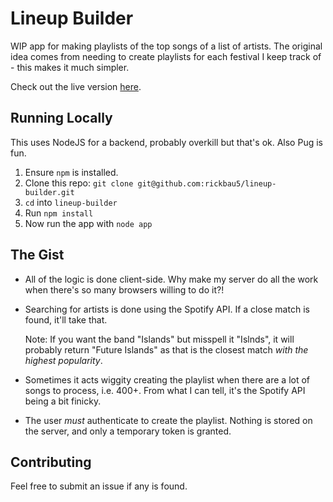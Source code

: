 # Lineup Builder
WIP app for making playlists of the top songs of a list of artists. The original idea comes from needing to create playlists for each festival I keep track of - this makes it much simpler.

Check out the live version [here](http://labs.rickboss.com/lineupbuilder).

## Running Locally
This uses NodeJS for a backend, probably overkill but that's ok. Also Pug is fun. 

1. Ensure `npm` is installed.
2. Clone this repo: `git clone git@github.com:rickbau5/lineup-builder.git`
3. `cd` into `lineup-builder`
4. Run `npm install`
5. Now run the app with `node app`

## The Gist
- All of the logic is done client-side. Why make my server do all the work when there's so many browsers willing to do it?!
- Searching for artists is done using the Spotify API. If a close match is found, it'll take that. 
  
  Note: If you want the band "Islands" but misspell it "Islnds", it will probably return "Future Islands" as that is the closest match _with the highest popularity_. 
- Sometimes it acts wiggity creating the playlist when there are a lot of songs to process, i.e. 400+. From what I can tell, it's the Spotify API being a bit finicky. 
- The user _must_ authenticate to create the playlist. Nothing is stored on the server, and only a temporary token is granted. 

## Contributing
Feel free to submit an issue if any is found.
